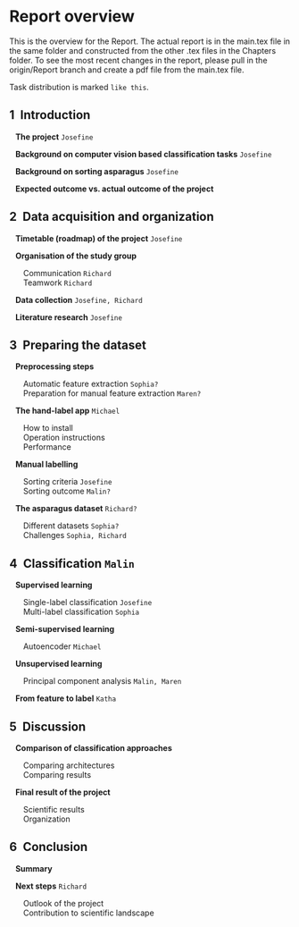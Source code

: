 # Report overview

This is the overview for the Report. The actual report is in the main.tex file in the same folder and constructed from the other .tex files in the Chapters folder. To see the most recent changes in the report, please pull in the origin/Report branch and create a pdf file from the main.tex file. 
    
Task distribution is marked `like this`.  

## 1&ensp;Introduction  
&ensp; **The project**  `Josefine`
  
&ensp; **Background on computer vision based classification tasks**  `Josefine`
  
&ensp; **Background on sorting asparagus**  `Josefine`
  
&ensp; **Expected outcome vs. actual outcome of the project**  

## 2&ensp;Data acquisition and organization
&ensp; **Timetable (roadmap) of the project**  `Josefine`
  
&ensp; **Organisation of the study group**  
  
&ensp;&ensp;&ensp; Communication  `Richard`  
&ensp;&ensp;&ensp; Teamwork  `Richard`  
  
&ensp; **Data collection**  `Josefine, Richard`
  
&ensp; **Literature research**  `Josefine`

## 3&ensp;Preparing the dataset
&ensp; **Preprocessing steps**  
  
&ensp;&ensp;&ensp; Automatic feature extraction  `Sophia?`  
&ensp;&ensp;&ensp; Preparation for manual feature extraction  `Maren?`  
  
&ensp; **The hand-label app**  `Michael`
  
&ensp;&ensp;&ensp; How to install  
&ensp;&ensp;&ensp; Operation instructions  
&ensp;&ensp;&ensp; Performance  
  
&ensp; **Manual labelling**  
  
&ensp;&ensp;&ensp; Sorting criteria  `Josefine`  
&ensp;&ensp;&ensp; Sorting outcome  `Malin?`  
  
&ensp; **The asparagus dataset**  `Richard?` 
  
&ensp;&ensp;&ensp; Different datasets  `Sophia?`  
&ensp;&ensp;&ensp; Challenges   `Sophia, Richard`
  
## 4&ensp;Classification `Malin`
&ensp; **Supervised learning**  
  
&ensp;&ensp;&ensp; Single-label classification  `Josefine`  
&ensp;&ensp;&ensp; Multi-label classification  `Sophia` 
  
&ensp; **Semi-supervised learning**  
  
&ensp;&ensp;&ensp; Autoencoder  `Michael` 
  
&ensp; **Unsupervised learning**  
  
&ensp;&ensp;&ensp; Principal component analysis  `Malin, Maren` 
  
&ensp; **From feature to label**  `Katha` 

## 5&ensp;Discussion
&ensp; **Comparison of classification approaches**  
  
&ensp;&ensp;&ensp; Comparing architectures  
&ensp;&ensp;&ensp; Comparing results

  
&ensp; **Final result of the project**  
  
&ensp;&ensp;&ensp; Scientific results  
&ensp;&ensp;&ensp; Organization   

## 6&ensp;Conclusion  
  
&ensp; **Summary**  
    
&ensp; **Next steps**   `Richard`
  
&ensp;&ensp;&ensp; Outlook of the project  
&ensp;&ensp;&ensp; Contribution to scientific landscape  

